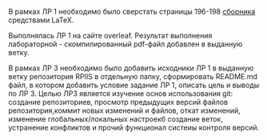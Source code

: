 В рамках ЛР 1 необходимо было сверстать страницы 196-198 [сборника](https://proc.ostis.net/proc/Proceedings%20OSTIS-2024.pdf#page=196&zoom=100,-389,731) средствами LaTeX.

Выполнялась ЛР 1 на сайте overleaf. Результат выполнения лабораторной - скомпилированный pdf-файл добавлен в выданную ветку.


В рамках ЛР 3 необходимо было добавить исходники ЛР 1 в выданную ветку репозитория RPIIS в отдельную папку, сформировать README.md файл, в котором добавить условие задание ЛР 1, описать цель и выводы по ЛР 3.
Целью ЛР3 является изучение основ использования git: создание репозиториев, просмотр предыдущих версий файлов репозитория,коммит новых изменений и файлов, откат изменений, изменение глобальных/локальных настроекб создание веток, устранение конфликтов и прочий функционал систеиы контроля версий.